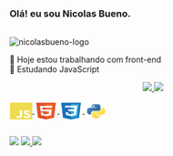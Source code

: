### Olá! eu sou Nicolas Bueno.<br>
##
<img align="center" alt="nicolasbueno-logo" width="100" src="https://i.ibb.co/M1BkTnC/5ce1ca5f-5531-42eb-bf6a-8dae1e85b6f7.png" alt="5ce1ca5f-5531-42eb-bf6a-8dae1e85b6f7">

🔭 Hoje estou trabalhando com front-end<br>
🌱 Estudando JavaScript
<div align="center">
  <a href="https://github.com/Nicolasbuen0">
  <img height="180em" src="https://github-readme-stats.vercel.app/api?username=Nicolasbuen0&show_icons=true&theme=dracula&include_all_commits=true&count_private=true"/>
  <img height="180em" src="https://github-readme-stats.vercel.app/api/top-langs/?username=Nicolasbuen0&layout=compact&langs_count=7&theme=dracula"/>
</div>
  <div style="display: inline_block"><br>
  <img align="center" alt="nicolasbueno-Js" height="30" width="40" src="https://raw.githubusercontent.com/devicons/devicon/master/icons/javascript/javascript-plain.svg">
  <img align="center" alt="nicolasbueno-HTML" height="30" width="40" src="https://raw.githubusercontent.com/devicons/devicon/master/icons/html5/html5-original.svg">
  <img align="center" alt="nicolasbueno-CSS" height="30" width="40" src="https://raw.githubusercontent.com/devicons/devicon/master/icons/css3/css3-original.svg">
  <img align="center" alt="nicolasbueno-Python" height="30" width="40" src="https://raw.githubusercontent.com/devicons/devicon/master/icons/python/python-original.svg">
</div>
  
  ##
  
<a href = "mailto:nickibueno@gmail.com"><img src="https://img.shields.io/badge/-Gmail-%23333?style=for-the-badge&logo=gmail&logoColor=white" target="_blank"></a>
<a href="https://www.linkedin.com/in/nicolas-bueno-6ba5a9a0" target="_blank"><img src="https://img.shields.io/badge/-LinkedIn-%230077B5?style=for-the-badge&logo=linkedin&logoColor=white" target="_blank">
</a>
 <a href="https://www.nicolasbueno.com.br" target="_blank"><img src="https://img.shields.io/badge/Portfólio-7289DA?style=for-the-badge&logo=a&logoColor=white" target="_blank"></a>
  
 ##   
  

  
  
  

  
